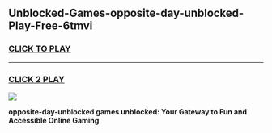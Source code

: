 
## Unblocked-Games-opposite-day-unblocked-Play-Free-6tmvi
<h3>
<a href="https://premium76.site?title=opposite-day-unblocked&ref=23A">CLICK TO PLAY</a></h3>
<hr>

<h3>
<a href="https://premium76.site?title=opposite-day-unblocked&ref=23A">CLICK 2 PLAY</a>
  
</h3>

<a href="https://premium76.site?title=opposite-day-unblocked&ref=23A"><img src="https://clearcache.store/games.png"></a>


**opposite-day-unblocked games unblocked: Your Gateway to Fun and Accessible Online Gaming**
